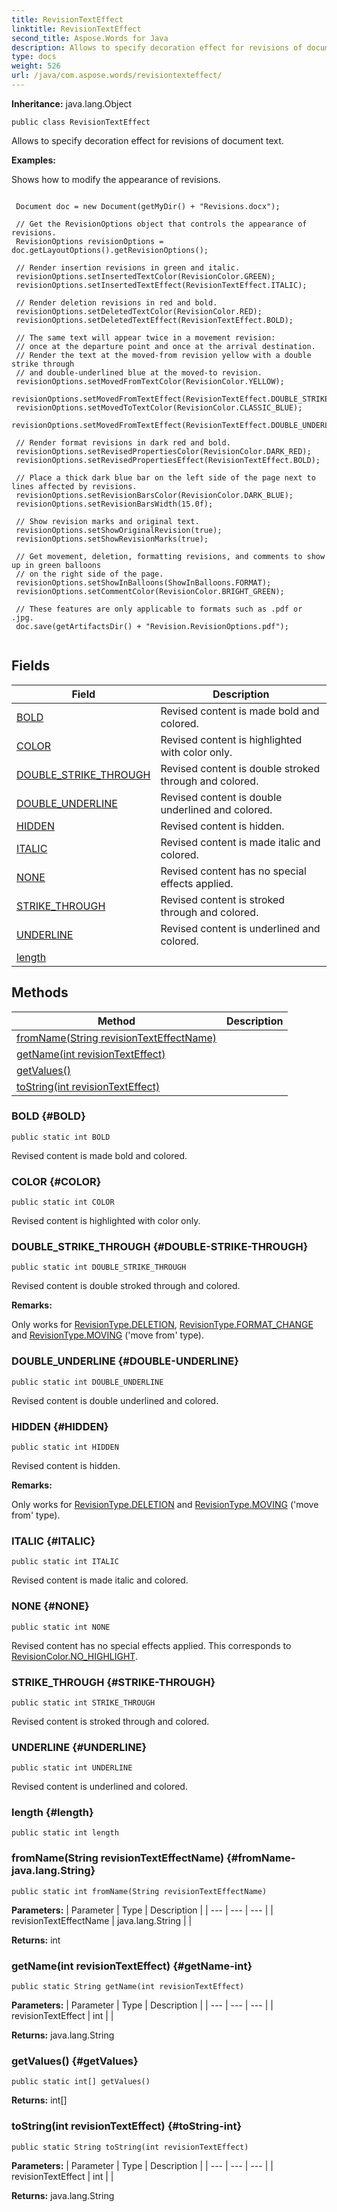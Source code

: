 ```yaml
---
title: RevisionTextEffect
linktitle: RevisionTextEffect
second_title: Aspose.Words for Java
description: Allows to specify decoration effect for revisions of document text in Java.
type: docs
weight: 526
url: /java/com.aspose.words/revisiontexteffect/
---
```


**Inheritance:**
java.lang.Object
```
public class RevisionTextEffect
```

Allows to specify decoration effect for revisions of document text.

 **Examples:** 

Shows how to modify the appearance of revisions.

```

 Document doc = new Document(getMyDir() + "Revisions.docx");

 // Get the RevisionOptions object that controls the appearance of revisions.
 RevisionOptions revisionOptions = doc.getLayoutOptions().getRevisionOptions();

 // Render insertion revisions in green and italic.
 revisionOptions.setInsertedTextColor(RevisionColor.GREEN);
 revisionOptions.setInsertedTextEffect(RevisionTextEffect.ITALIC);

 // Render deletion revisions in red and bold.
 revisionOptions.setDeletedTextColor(RevisionColor.RED);
 revisionOptions.setDeletedTextEffect(RevisionTextEffect.BOLD);

 // The same text will appear twice in a movement revision:
 // once at the departure point and once at the arrival destination.
 // Render the text at the moved-from revision yellow with a double strike through
 // and double-underlined blue at the moved-to revision.
 revisionOptions.setMovedFromTextColor(RevisionColor.YELLOW);
 revisionOptions.setMovedFromTextEffect(RevisionTextEffect.DOUBLE_STRIKE_THROUGH);
 revisionOptions.setMovedToTextColor(RevisionColor.CLASSIC_BLUE);
 revisionOptions.setMovedFromTextEffect(RevisionTextEffect.DOUBLE_UNDERLINE);

 // Render format revisions in dark red and bold.
 revisionOptions.setRevisedPropertiesColor(RevisionColor.DARK_RED);
 revisionOptions.setRevisedPropertiesEffect(RevisionTextEffect.BOLD);

 // Place a thick dark blue bar on the left side of the page next to lines affected by revisions.
 revisionOptions.setRevisionBarsColor(RevisionColor.DARK_BLUE);
 revisionOptions.setRevisionBarsWidth(15.0f);

 // Show revision marks and original text.
 revisionOptions.setShowOriginalRevision(true);
 revisionOptions.setShowRevisionMarks(true);

 // Get movement, deletion, formatting revisions, and comments to show up in green balloons
 // on the right side of the page.
 revisionOptions.setShowInBalloons(ShowInBalloons.FORMAT);
 revisionOptions.setCommentColor(RevisionColor.BRIGHT_GREEN);

 // These features are only applicable to formats such as .pdf or .jpg.
 doc.save(getArtifactsDir() + "Revision.RevisionOptions.pdf");
 
```
## Fields

| Field | Description |
| --- | --- |
| [BOLD](#BOLD) | Revised content is made bold and colored. |
| [COLOR](#COLOR) | Revised content is highlighted with color only. |
| [DOUBLE_STRIKE_THROUGH](#DOUBLE-STRIKE-THROUGH) | Revised content is double stroked through and colored. |
| [DOUBLE_UNDERLINE](#DOUBLE-UNDERLINE) | Revised content is double underlined and colored. |
| [HIDDEN](#HIDDEN) | Revised content is hidden. |
| [ITALIC](#ITALIC) | Revised content is made italic and colored. |
| [NONE](#NONE) | Revised content has no special effects applied. |
| [STRIKE_THROUGH](#STRIKE-THROUGH) | Revised content is stroked through and colored. |
| [UNDERLINE](#UNDERLINE) | Revised content is underlined and colored. |
| [length](#length) |  |
## Methods

| Method | Description |
| --- | --- |
| [fromName(String revisionTextEffectName)](#fromName-java.lang.String) |  |
| [getName(int revisionTextEffect)](#getName-int) |  |
| [getValues()](#getValues) |  |
| [toString(int revisionTextEffect)](#toString-int) |  |
### BOLD {#BOLD}
```
public static int BOLD
```


Revised content is made bold and colored.

### COLOR {#COLOR}
```
public static int COLOR
```


Revised content is highlighted with color only.

### DOUBLE_STRIKE_THROUGH {#DOUBLE-STRIKE-THROUGH}
```
public static int DOUBLE_STRIKE_THROUGH
```


Revised content is double stroked through and colored.

 **Remarks:** 

Only works for [RevisionType.DELETION](../../com.aspose.words/revisiontype/\#DELETION), [RevisionType.FORMAT\_CHANGE](../../com.aspose.words/revisiontype/\#FORMAT-CHANGE) and [RevisionType.MOVING](../../com.aspose.words/revisiontype/\#MOVING) ('move from' type).

### DOUBLE_UNDERLINE {#DOUBLE-UNDERLINE}
```
public static int DOUBLE_UNDERLINE
```


Revised content is double underlined and colored.

### HIDDEN {#HIDDEN}
```
public static int HIDDEN
```


Revised content is hidden.

 **Remarks:** 

Only works for [RevisionType.DELETION](../../com.aspose.words/revisiontype/\#DELETION) and [RevisionType.MOVING](../../com.aspose.words/revisiontype/\#MOVING) ('move from' type).

### ITALIC {#ITALIC}
```
public static int ITALIC
```


Revised content is made italic and colored.

### NONE {#NONE}
```
public static int NONE
```


Revised content has no special effects applied. This corresponds to [RevisionColor.NO\_HIGHLIGHT](../../com.aspose.words/revisioncolor/\#NO-HIGHLIGHT).

### STRIKE_THROUGH {#STRIKE-THROUGH}
```
public static int STRIKE_THROUGH
```


Revised content is stroked through and colored.

### UNDERLINE {#UNDERLINE}
```
public static int UNDERLINE
```


Revised content is underlined and colored.

### length {#length}
```
public static int length
```


### fromName(String revisionTextEffectName) {#fromName-java.lang.String}
```
public static int fromName(String revisionTextEffectName)
```




**Parameters:**
| Parameter | Type | Description |
| --- | --- | --- |
| revisionTextEffectName | java.lang.String |  |

**Returns:**
int
### getName(int revisionTextEffect) {#getName-int}
```
public static String getName(int revisionTextEffect)
```




**Parameters:**
| Parameter | Type | Description |
| --- | --- | --- |
| revisionTextEffect | int |  |

**Returns:**
java.lang.String
### getValues() {#getValues}
```
public static int[] getValues()
```




**Returns:**
int[]
### toString(int revisionTextEffect) {#toString-int}
```
public static String toString(int revisionTextEffect)
```




**Parameters:**
| Parameter | Type | Description |
| --- | --- | --- |
| revisionTextEffect | int |  |

**Returns:**
java.lang.String
